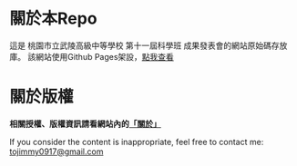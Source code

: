 # 關於本Repo
這是 桃園市立武陵高級中等學校 第十一屆科學班 成果發表會的網站原始碼存放庫。
該網站使用Github Pages架設，[點我查看](https://xtaiwanpinglord.github.io/WLSH11th-Presentation/index.html)

# 關於版權
**相關授權、版權資訊請看網站內的**[**「關於」**](https://xtaiwanpinglord.github.io/WLSH11th-Presentation/about.html)

If you consider the content is inappropriate, feel free to contact me: tojimmy0917@gmail.com
